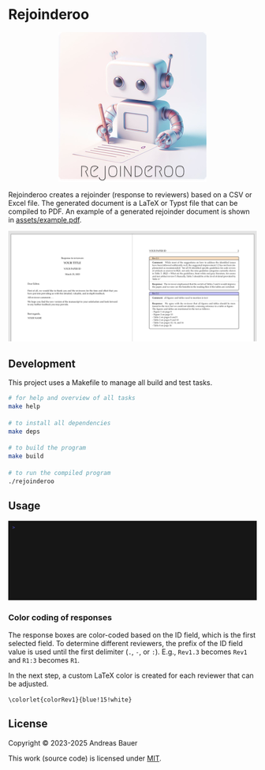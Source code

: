 # Rejoinderoo

<p align="center"><img src="assets/logo.png"></p>

Rejoinderoo creates a rejoinder (response to reviewers) based on a CSV or Excel file.
The generated document is a LaTeX or Typst file that can be compiled to PDF.
An example of a generated rejoinder document is shown in [assets/example.pdf](./assets/example.pdf).

<p align="center"><img src="assets/screenshot.png"></p>

## Development

This project uses a Makefile to manage all build and test tasks.

```sh
# for help and overview of all tasks
make help

# to install all dependencies
make deps

# to build the program
make build

# to run the compiled program
./rejoinderoo
```

## Usage

![Demo usage of Rejoinderoo](./assets/demo.gif)

### Color coding of responses

The response boxes are color-coded based on the ID field,
which is the first selected field.
To determine different reviewers, the prefix of the ID field value is used until the first delimiter (`.`, `-`, or `:`).
E.g., `Rev1.3` becomes `Rev1` and `R1:3` becomes `R1`.

In the next step, a custom LaTeX color is created for each reviewer that can be adjusted.

`\colorlet{colorRev1}{blue!15!white}`

## License

Copyright © 2023-2025 Andreas Bauer

This work (source code) is licensed under [MIT](./LICENSE).

